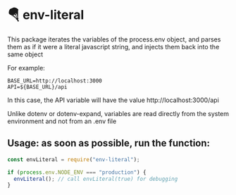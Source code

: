 # 🪂 env-literal

This package iterates the variables of the process.env object, and parses them as if it were a literal javascript string, and injects them back into the same object

For example:

```shell
BASE_URL=http://localhost:3000
API=${BASE_URL}/api
```

In this case, the API variable will have the value http://localhost:3000/api

Unlike dotenv or dotenv-expand, variables are read directly from the system environment and not from an .env file

## Usage: as soon as possible, run the function:

```javascript
const envLiteral = require("env-literal");

if (process.env.NODE_ENV === "production") {
  envLiteral(); // call envLiteral(true) for debugging
}
```
